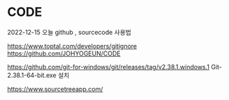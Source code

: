 # CODE

2022-12-15 오늘  github , sourcecode 사용법

https://www.toptal.com/developers/gitignore
https://github.com/JOHYOGEUN/CODE

https://github.com/git-for-windows/git/releases/tag/v2.38.1.windows.1
Git-2.38.1-64-bit.exe 설치

https://www.sourcetreeapp.com/


